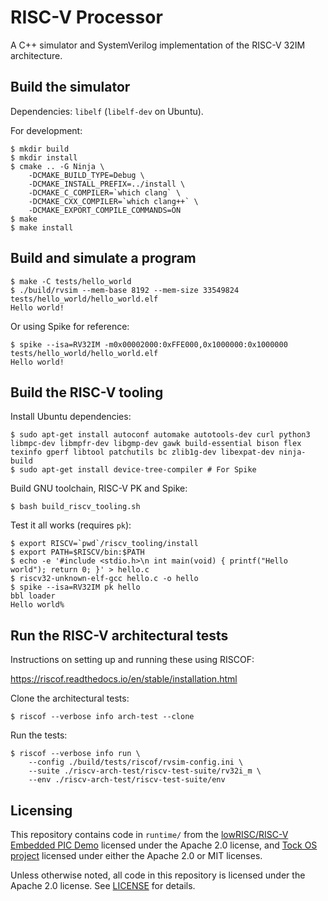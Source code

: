 # RISC-V Processor

A C++ simulator and SystemVerilog implementation of the RISC-V 32IM architecture.

## Build the simulator

Dependencies: `libelf` (`libelf-dev` on Ubuntu).

For development:
```
$ mkdir build
$ mkdir install
$ cmake .. -G Ninja \
    -DCMAKE_BUILD_TYPE=Debug \
    -DCMAKE_INSTALL_PREFIX=../install \
    -DCMAKE_C_COMPILER=`which clang` \
    -DCMAKE_CXX_COMPILER=`which clang++` \
    -DCMAKE_EXPORT_COMPILE_COMMANDS=ON
$ make
$ make install
```

## Build and simulate a program

```
$ make -C tests/hello_world
$ ./build/rvsim --mem-base 8192 --mem-size 33549824 tests/hello_world/hello_world.elf
Hello world!
```

Or using Spike for reference:
```
$ spike --isa=RV32IM -m0x00002000:0xFFE000,0x1000000:0x1000000 tests/hello_world/hello_world.elf
Hello world!
```

## Build the RISC-V tooling

Install Ubuntu dependencies:
```
$ sudo apt-get install autoconf automake autotools-dev curl python3 libmpc-dev libmpfr-dev libgmp-dev gawk build-essential bison flex texinfo gperf libtool patchutils bc zlib1g-dev libexpat-dev ninja-build
$ sudo apt-get install device-tree-compiler # For Spike
```

Build GNU toolchain, RISC-V PK and Spike:
```
$ bash build_riscv_tooling.sh
```

Test it all works (requires `pk`):
```
$ export RISCV=`pwd`/riscv_tooling/install
$ export PATH=$RISCV/bin:$PATH
$ echo -e '#include <stdio.h>\n int main(void) { printf("Hello world"); return 0; }' > hello.c
$ riscv32-unknown-elf-gcc hello.c -o hello
$ spike --isa=RV32IM pk hello
bbl loader
Hello world%
```

## Run the RISC-V architectural tests


Instructions on setting up and running these using RISCOF:

  https://riscof.readthedocs.io/en/stable/installation.html

Clone the architectural tests:
```
$ riscof --verbose info arch-test --clone
```

Run the tests:
```
$ riscof --verbose info run \
    --config ./build/tests/riscof/rvsim-config.ini \
    --suite ./riscv-arch-test/riscv-test-suite/rv32i_m \
    --env ./riscv-arch-test/riscv-test-suite/env
```

## Licensing

This repository contains code in `runtime/` from the
[lowRISC/RISC-V Embedded PIC Demo](https://github.com/lowRISC/epic-c-example)
licensed under the Apache 2.0 license, and
[Tock OS project](https://github.com/tock/libtock-c)
licensed under either the Apache 2.0 or MIT licenses.

Unless otherwise noted, all code in this repository is licensed under the
Apache 2.0 license. See [LICENSE](LICENSE) for details.
